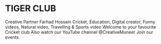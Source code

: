 # TIGER CLUB 
Creative Partner Farhad Hossain
Cricket, Education, Digital creator, Funny videos, Natural video, Travelling & Sports video
Welcome to your favourite Cricket club 
Also watch our YouTube channel 
@CreativeMuneer 
Join our events.
